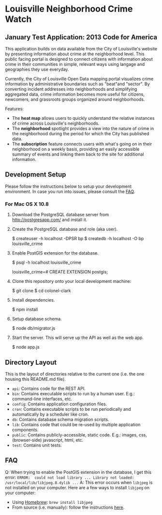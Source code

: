# Louisville Neighborhood Crime Watch
## January Test Application: 2013 Code for America 


This application builds on data available from the City of Louisville's website by presenting information about crime at the neighborhood level. This public facing portal is designed to connect citizens with information about crime in their communities in simple, relevant ways using langage and geographies they use everyday.

Currently, the City of Louisville Open Data mapping portal visualizes crime information by administrative boundaries such as "beat"and "sector". By converting incident addresses into neighborhoods and simplifying aggregated data, crime information becomes more useful for citizens, newcomers, and grassroots groups organized around neighborhoods. 

Features:
* The **heat map** allows users to quickly understand the relative instances of crime across Louisville's neighborhoods. 
* The **neighborhood** spotlight provides a view into the nature of crime in the neighborhood during the period for which the City has published data. 
* The **subscription** feature connects users with what's going on in their neighborhood on a weekly basis, providing an easily accessible summary of events and linking them back to the site for additional information. 


## Development Setup

Please follow the instructions below to setup your development environment. In case you run into issues, please consult the [FAQ](#FAQ).

### For Mac OS X 10.8

1) Download the PostgreSQL database server from http://postgresapp.com/ and install it.

2) Create the PostgreSQL database and role (aka user).

    $ createuser -h localhost -DPSR bp
    $ createdb -h localhost -O bp louisville_crime

3) Enable PostGIS extension for the database.

    $ psql -h localhost louisville_crime

    louisville_crime=# CREATE EXTENSION postgis;

4) Clone this repository onto your local development machine:

    $ git clone <REPLACE THIS WITH REPO CLONE LOCATION>
    $ cd colonel-clark

5) Install dependencies.

    $ npm install

6) Setup database schema.

    $ node db/migrator.js

7) Start the server. This will serve up the API as well as the web app.

    $ node app.js

## Directory Layout

This is the layout of directories relative to the current one (i.e. the one housing this README.md file).
* `api`: Contains code for the REST API.
* `bin`: Contains executable scripts to run by a human user. E.g.: command-line interfaces, etc.
* `config`: Contains application configuration files.
* `cron`: Contains executable scripts to be run periodically and automatically by a scheduler like cron.
* `db`: Contains database schema migration scripts.
* `lib`: Contains code that could be re-used by multiple application components. 
* `public`: Contains publicly-accessible, static code. E.g.: images, css, (browser-side) javascript, html, etc.
* `test`: Contains unit tests.

## FAQ

Q: When trying to enable the PostGIS extension in the database, I get this error: `ERROR:  could not load library ... Library not loaded: /usr/local/lib/libjpeg.8.dylib ...`
A: This error occurs when `libjpeg` is not installed on your computer. Here are a few ways to install `libjpeg` on your computer:
* Using [Homebrew](http://mxcl.github.com/homebrew/): `brew install libjpeg`
* From source (i.e. manually): follow the instructions [here](http://arcoleo.org/dsawiki/Wiki.jsp?page=How%20to%20Install%20Libjpeg%20on%20Mac#section-How+to+Install+Libjpeg+on+Mac-Manual).

